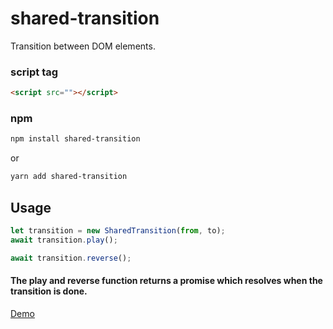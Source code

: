 # shared-transition
Transition between DOM elements.

### script tag
```html
<script src=""></script>
```

### npm
```bash
npm install shared-transition
```

or

```bash
yarn add shared-transition
```

## Usage

```javascript
let transition = new SharedTransition(from, to);
await transition.play();

await transition.reverse();
```

#### The play and reverse function returns a promise which resolves when the transition is done.

[Demo]()
